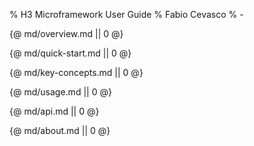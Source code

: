 % H3 Microframework User Guide
% Fabio Cevasco
% -

<style>
.js::before {
  content: none;
}
</style>

{@ md/overview.md || 0 @}

{@ md/quick-start.md || 0 @}

{@ md/key-concepts.md || 0 @}

{@ md/usage.md || 0 @}

{@ md/api.md || 0 @}

{@ md/about.md || 0 @}

